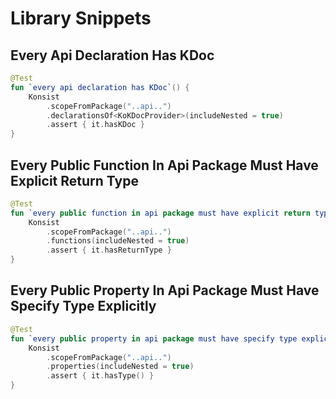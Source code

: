 # Library Snippets

## Every Api Declaration Has KDoc

```kotlin
@Test
fun `every api declaration has KDoc`() {
    Konsist
        .scopeFromPackage("..api..")
        .declarationsOf<KoKDocProvider>(includeNested = true)
        .assert { it.hasKDoc }
}
```

## Every Public Function In Api Package Must Have Explicit Return Type

```kotlin
@Test
fun `every public function in api package must have explicit return type`() {
    Konsist
        .scopeFromPackage("..api..")
        .functions(includeNested = true)
        .assert { it.hasReturnType }
}
```

## Every Public Property In Api Package Must Have Specify Type Explicitly

```kotlin
@Test
fun `every public property in api package must have specify type explicitly`() {
    Konsist
        .scopeFromPackage("..api..")
        .properties(includeNested = true)
        .assert { it.hasType() }
}
```

